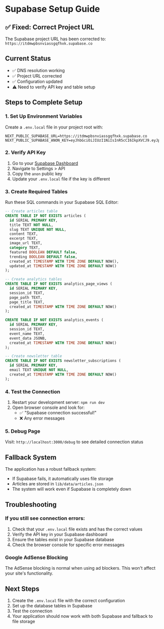 # Supabase Setup Guide

## ✅ Fixed: Correct Project URL
The Supabase project URL has been corrected to: `https://itdmwpbsnviassgqfhxk.supabase.co`

## Current Status
- ✅ DNS resolution working
- ✅ Project URL corrected
- ✅ Configuration updated
- ⚠️ Need to verify API key and table setup

## Steps to Complete Setup

### 1. Set Up Environment Variables
Create a `.env.local` file in your project root with:

```env
NEXT_PUBLIC_SUPABASE_URL=https://itdmwpbsnviassgqfhxk.supabase.co
NEXT_PUBLIC_SUPABASE_ANON_KEY=eyJhbGciOiJIUzI1NiIsInR5cCI6IkpXVCJ9.eyJpc3MiOiJzdXBhYmFzZSIsInJlZiI6Iml0ZG13cGJzbnZpYXNzZ3FmaHhrIiwicm9sZSI6ImFub24iLCJpYXQiOjE3NTM0ODU5NjUsImV4cCI6MjA2OTA2MTk2NX0.pxAXREQJrXJFZEBB3s7iwfm3rV_C383EbWCwf6ayPQo
```

### 2. Verify API Key
1. Go to your [Supabase Dashboard](https://supabase.com/dashboard/project/itdmwpbsnviassgqfhxk)
2. Navigate to Settings > API
3. Copy the `anon` public key
4. Update your `.env.local` file if the key is different

### 3. Create Required Tables
Run these SQL commands in your Supabase SQL Editor:

```sql
-- Create articles table
CREATE TABLE IF NOT EXISTS articles (
  id SERIAL PRIMARY KEY,
  title TEXT NOT NULL,
  slug TEXT UNIQUE NOT NULL,
  content TEXT,
  excerpt TEXT,
  image_url TEXT,
  category TEXT,
  featured BOOLEAN DEFAULT false,
  trending BOOLEAN DEFAULT false,
  created_at TIMESTAMP WITH TIME ZONE DEFAULT NOW(),
  updated_at TIMESTAMP WITH TIME ZONE DEFAULT NOW()
);

-- Create analytics tables
CREATE TABLE IF NOT EXISTS analytics_page_views (
  id SERIAL PRIMARY KEY,
  session_id TEXT,
  page_path TEXT,
  page_title TEXT,
  created_at TIMESTAMP WITH TIME ZONE DEFAULT NOW()
);

CREATE TABLE IF NOT EXISTS analytics_events (
  id SERIAL PRIMARY KEY,
  session_id TEXT,
  event_name TEXT,
  event_data JSONB,
  created_at TIMESTAMP WITH TIME ZONE DEFAULT NOW()
);

-- Create newsletter table
CREATE TABLE IF NOT EXISTS newsletter_subscriptions (
  id SERIAL PRIMARY KEY,
  email TEXT UNIQUE NOT NULL,
  created_at TIMESTAMP WITH TIME ZONE DEFAULT NOW()
);
```

### 4. Test the Connection
1. Restart your development server: `npm run dev`
2. Open browser console and look for:
   - ✅ "Supabase connection successful!"
   - ❌ Any error messages

### 5. Debug Page
Visit: `http://localhost:3000/debug` to see detailed connection status

## Fallback System
The application has a robust fallback system:
- If Supabase fails, it automatically uses file storage
- Articles are stored in `lib/data/articles.json`
- The system will work even if Supabase is completely down

## Troubleshooting

### If you still see connection errors:
1. Check that your `.env.local` file exists and has the correct values
2. Verify the API key in your Supabase dashboard
3. Ensure the tables exist in your Supabase database
4. Check the browser console for specific error messages

### Google AdSense Blocking
The AdSense blocking is normal when using ad blockers. This won't affect your site's functionality.

## Next Steps
1. Create the `.env.local` file with the correct configuration
2. Set up the database tables in Supabase
3. Test the connection
4. Your application should now work with both Supabase and fallback to file storage
